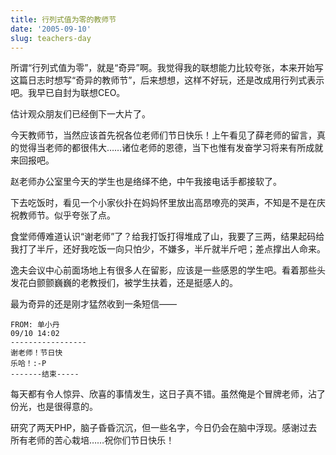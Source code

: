 ```yaml
---
title: 行列式值为零的教师节
date: '2005-09-10'
slug: teachers-day
---
```


所谓“行列式值为零”，就是“奇异”啊。我觉得我的联想能力比较夸张，本来开始写这篇日志时想写“奇异的教师节”，后来想想，这样不好玩，还是改成用行列式表示吧。我早已自封为联想CEO。

估计观众朋友们已经倒下一大片了。

今天教师节，当然应该首先祝各位老师们节日快乐！上午看见了薛老师的留言，真的觉得当老师的都很伟大……诸位老师的恩德，当下也惟有发奋学习将来有所成就来回报吧。

赵老师办公室里今天的学生也是络绎不绝，中午我接电话手都接软了。

下去吃饭时，看见一个小家伙扑在妈妈怀里放出高昂嘹亮的哭声，不知是不是在庆祝教师节。似乎夸张了点。

食堂师傅难道认识“谢老师”了？给我打饭打得堆成了山，我要了三两，结果起码给我打了半斤，还好我吃饭一向只怕少，不嫌多，半斤就半斤吧；差点撑出人命来。

逸夫会议中心前面场地上有很多人在留影，应该是一些感恩的学生吧。看着那些头发花白颤颤巍巍的老教授们，被学生扶着，还是挺感人的。

最为奇异的还是刚才猛然收到一条短信——

```
FROM: 单小丹
09/10 14:02
-----------------
谢老师！节日快
乐哈！:-P
-------结束-----
```

每天都有令人惊异、欣喜的事情发生，这日子真不错。虽然俺是个冒牌老师，沾了份光，也是很得意的。

研究了两天PHP，脑子昏昏沉沉，但一些名字，今日仍会在脑中浮现。感谢过去所有老师的苦心栽培……祝你们节日快乐！
